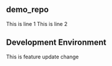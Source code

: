 ## demo_repo
This is line 1
This is line 2

## Development Environment
This is feature update change
